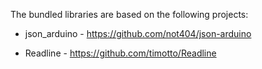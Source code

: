 The bundled libraries are based on the following projects:

  * json_arduino - https://github.com/not404/json-arduino

  * Readline - https://github.com/timotto/Readline

